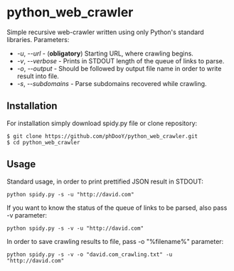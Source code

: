 # python_web_crawler

Simple recursive web-crawler written using only Python's standard libraries.
Parameters:
* _-u_, _--url_ - (**obligatory**) Starting URL, where crawling begins.
* _-v_, _--verbose_ - Prints in STDOUT length of the queue of links to parse.
* _-o_, _--output_ - Should be followed by output file name in order to write
  result into file.
* _-s_, _--subdomains_ - Parse subdomains recovered while crawling.

## Installation

For installation simply download spidy.py file or clone repository:
```
$ git clone https://github.com/phDooY/python_web_crawler.git
$ cd python_web_crawler
```

## Usage

Standard usage, in order to print prettified JSON result in STDOUT:
```
python spidy.py -s -u "http://david.com"
```

If you want to know the status of the queue of links to be parsed, also pass -v
parameter:
```
python spidy.py -s -v -u "http://david.com"
```

In order to save crawling results to file, pass -o "%filename%" parameter:
```
python spidy.py -s -v -o "david.com_crawling.txt" -u "http://david.com"
```